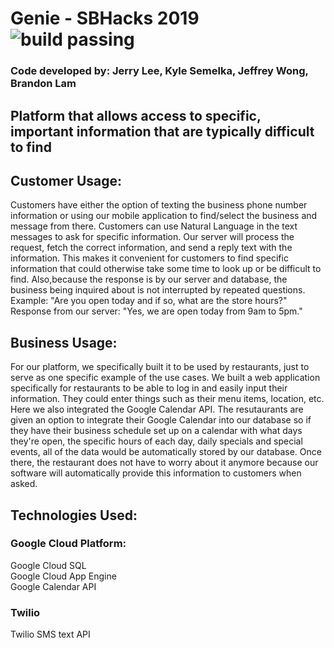 # Genie - SBHacks 2019  ![build passing](https://img.shields.io/circleci/project/github/badges/shields/master.svg)
### Code developed by: Jerry Lee, Kyle Semelka, Jeffrey Wong, Brandon Lam  
## Platform that allows access to specific, important information that are typically difficult to find
## Customer Usage:  
Customers have either the option of texting the business phone number information or using our mobile application to find/select the business and message from there.
Customers can use Natural Language in the text messages to ask for specific information. 
Our server will process the request, fetch the correct information, and send a reply text with the information. This makes it convenient for customers to find specific information that could otherwise take some time to look up or be difficult to find. Also,because the response is by our server and database, the business being inquired about is not interrupted by repeated questions.  
Example: "Are you open today and if so, what are the store hours?"  
Response from our server: "Yes, we are open today from 9am to 5pm."
## Business Usage:
For our platform, we specifically built it to be used by restaurants, just to serve as one specific example of the use cases. 
We built a web application specifically for restaurants to be able to log in and easily input their information. 
They could enter things such as their menu items, location, etc. Here we also integrated the Google Calendar API. 
The resutaurants are given an option to integrate their Google Calendar into our database so if they have their business schedule set up on a calendar with what days they're open, the specific hours of each day, daily specials and special events, all of the data would be automatically stored by our database. Once there, the restaurant does not have to worry about it anymore because our software will automatically provide this information to customers when asked.

## Technologies Used:  
### Google Cloud Platform:  
Google Cloud SQL  
Google Cloud App Engine  
Google Calendar API
### Twilio  
Twilio SMS text API
